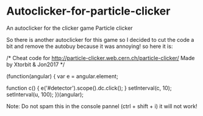 # Autoclicker-for-particle-clicker
An autoclicker for the clicker game Particle clicker

So there is another autoclicker for this game so I decided to cut the code a bit and remove the autobuy because it was annoying! so here it is:

/*
  Cheat code for http://particle-clicker.web.cern.ch/particle-clicker/
Made by Xtorbit & Jon2017
 */

(function(angular) {
  var e = angular.element;

  function c() {
    e('#detector').scope().dc.click();
  }
    setInterval(c, 10);
  setInterval(u, 100);
})(angular);

Note: Do not spam this in the console pannel (ctrl + shift + i) it will not work!
